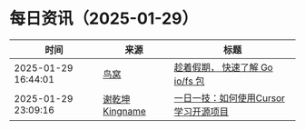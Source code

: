 ﻿# 每日资讯（2025-01-29）

|时间|来源|标题|
|---|---|---|
|2025-01-29 16:44:01|[鸟窝](https://colobu.com/atom.xml)|[趁着假期， 快速了解 Go io/fs 包](https://colobu.com/2025/01/30/some-notes-about-go-io-fs-package/)|
|2025-01-29 23:09:16|[谢乾坤 Kingname](http://www.kingname.info/atom.xml)|[一日一技：如何使用Cursor学习开源项目](https://www.kingname.info/2025/01/29/use-cursor-study-code/)|
